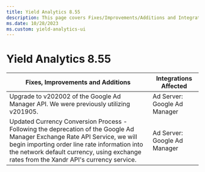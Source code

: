 ```yaml
---
title: Yield Analytics 8.55
description: This page covers Fixes/Improvements/Additions and Integrations affected in Yield Analytics 8.55.
ms.date: 10/28/2023
ms.custom: yield-analytics-ui
---
```


# Yield Analytics 8.55

| Fixes, Improvements and Additions | Integrations Affected |
|--|--|
| Upgrade to v202002 of the Google Ad Manager API. We were previously utilizing v201905. | Ad Server: Google Ad Manager |
| Updated Currency Conversion Process - Following the deprecation of the Google Ad Manager Exchange Rate API Service, we will begin importing order line rate information into the network default currency, using exchange rates from the Xandr API's currency service. | Ad Server: Google Ad Manager |
